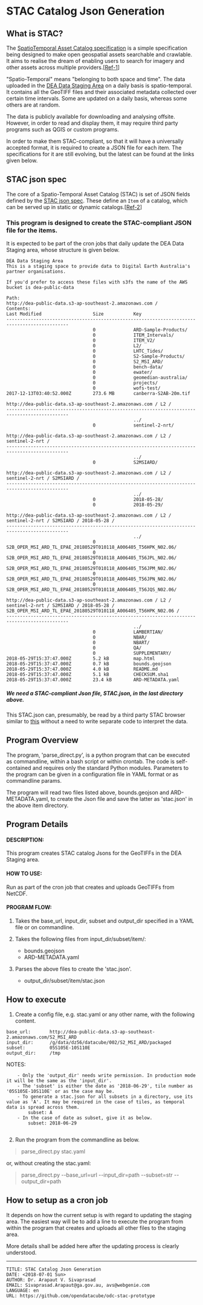 
# STAC Catalog Json Generation


## What is STAC?
The [SpatioTemporal Asset Catalog specification](https://github.com/radiantearth/stac-spec/) is a simple specification being
designed to make open geospatial assets searchable and crawlable. It aims to realise the dream of enabling users to search for imagery and other assets across multiple providers.[[Ref-1](https://gist.github.com/omad/da6f740be0ead467c77c80d66701450f#file-spatio-temporal-access-catalogues-org)]

"Spatio-Temporal" means "belonging to both space and time". The data uploaded in the [DEA Data Staging Area](http://dea-public-data.s3-website-ap-southeast-2.amazonaws.com/) on a daily basis is spatio-temporal. It contains all the GeoTIFF files and their associated metadata collected over certain time intervals. Some are updated on a daily basis, whereas some others are at random.

The data is publicly available for downloading and analysing offsite. However, in order to read and display them, it may require third party programs such as QGIS or custom programs.

In order to make them STAC-compliant, so that it will have a universally accepted format, it is required to create a JSON file for each item. The specifications for it are still evolving, but the latest can be found at the links given below.

## STAC json spec

The core of a Spatio-Temporal Asset Catalog (STAC) is set of JSON fields defined by the [STAC json spec](https://github.com/radiantearth/stac-spec/blob/master/json-spec/json-spec.md). These define an `Item` of a catalog, which can be served up in static or dynamic catalogs.[[Ref-2](https://github.com/radiantearth/stac-spec/tree/master/json-spec)] 


### This program is designed to create the STAC-compliant JSON file for the items.

It is expected to be part of the cron jobs that daily update the DEA Data Staging area, whose structure is given below. 

```
DEA Data Staging Area
This is a staging space to provide data to Digital Earth Australia's partner organisations.

If you'd prefer to access these files with s3fs the name of the AWS bucket is dea-public-data

Path:
http://dea-public-data.s3-ap-southeast-2.amazonaws.com /
Contents:
Last Modified                   Size           Key 
---------------------------------------------------------------------------------------------
                                0              ARD-Sample-Products/
                                0              ITEM_Intervals/
                                0              ITEM_V2/
                                0              L2/
                                0              LHTC_Tides/
                                0              S2-Sample-Products/
                                0              S2_MSI_ARD/
                                0              bench-data/
                                0              ewater/
                                0              geomedian-australia/
                                0              projects/
                                0              wofs-test/
2017-12-13T03:40:52.000Z        273.6 MB       canberra-S2AB-20m.tif

http://dea-public-data.s3-ap-southeast-2.amazonaws.com / L2 /
---------------------------------------------------------------------------------------------
                                               ../
                                0              sentinel-2-nrt/

http://dea-public-data.s3-ap-southeast-2.amazonaws.com / L2 / sentinel-2-nrt /
---------------------------------------------------------------------------------------------
                                               ../
                                0              S2MSIARD/

http://dea-public-data.s3-ap-southeast-2.amazonaws.com / L2 / sentinel-2-nrt / S2MSIARD /
---------------------------------------------------------------------------------------------
                                               ../
                                0              2018-05-28/
                                0              2018-05-29/
                                
http://dea-public-data.s3-ap-southeast-2.amazonaws.com / L2 / sentinel-2-nrt / S2MSIARD / 2018-05-28 /
---------------------------------------------------------------------------------------------
                                               ../
                                0              S2B_OPER_MSI_ARD_TL_EPAE_20180529T010118_A006405_T56HPK_N02.06/
                                0              S2B_OPER_MSI_ARD_TL_EPAE_20180529T010118_A006405_T56JPL_N02.06/
                                0              S2B_OPER_MSI_ARD_TL_EPAE_20180529T010118_A006405_T56JPM_N02.06/
                                0              S2B_OPER_MSI_ARD_TL_EPAE_20180529T010118_A006405_T56JPN_N02.06/
                                0              S2B_OPER_MSI_ARD_TL_EPAE_20180529T010118_A006405_T56JQS_N02.06/

http://dea-public-data.s3-ap-southeast-2.amazonaws.com / L2 / sentinel-2-nrt / S2MSIARD / 2018-05-28 / S2B_OPER_MSI_ARD_TL_EPAE_20180529T010118_A006405_T56HPK_N02.06 /
---------------------------------------------------------------------------------------------
                                               ../
                                0              LAMBERTIAN/
                                0              NBAR/
                                0              NBART/
                                0              QA/
                                0              SUPPLEMENTARY/
2018-05-29T15:37:47.000Z        5.2 kB         map.html
2018-05-29T15:37:47.000Z        0.7 kB         bounds.geojson
2018-05-29T15:37:47.000Z        4.0 kB         README.md
2018-05-29T15:37:47.000Z        5.1 kB         CHECKSUM.sha1
2018-05-29T15:37:47.000Z        23.4 kB        ARD-METADATA.yaml

```
##### We need a STAC-compliant Json file, STAC.json, in the last directory above.

This STAC.json can, presumably, be read by a third party STAC browser similar to [this](http://iserv-stac.netlify.com/item/2014/01/02/IPR201401020901061496N02371W) without a need to write separate code to interpret the data.

## Program Overview
The program, 'parse_direct.py', is a python program that can be executed as commandline, within a bash script or within crontab. The code is self-contained and requires only the standard Python modules. Parameters to the program can be given in a configuration file in YAML format or as commandline params.

The program will read two files listed above, bounds.geojson and ARD-METADATA.yaml, to create the Json file and save the latter as 'stac.json' in the above item directory.

## Program Details

#### DESCRIPTION:
This program creates STAC catalog Jsons for the GeoTIFFs in the DEA Staging area.

#### HOW TO USE:
Run as part of the cron job that creates and uploads GeoTIFFs from NetCDF.

#### PROGRAM FLOW:
1. Takes the base_url, input_dir, subset and output_dir specified in a YAML file or on commandline.

2. Takes the following files from input_dir/subset/item/:
    - bounds.geojson
    - ARD-METADATA.yaml

3. Parses the above files to create the 'stac.json'.
    - output_dir/subset/item/stac.json
    

## How to execute

1. Create a config file, e.g. stac.yaml or any other name, with the following content. 

```
base_url:       http://dea-public-data.s3-ap-southeast-2.amazonaws.com/S2_MSI_ARD
input_dir:      /g/data/dz56/datacube/002/S2_MSI_ARD/packaged
subset:         05S105E-10S110E
output_dir:     /tmp

```
NOTES:
```    
    - Only the 'output_dir' needs write permission. In production mode it will be the same as the 'input_dir'.
    - The 'subset' is either the date as '2018-06-29', tile number as '05S105E-10S110E' or as the case may be.
    - To generate a stac.json for all subsets in a directory, use its value as 'A'. It may be required in the case of tiles, as temporal data is spread across them.
        subset: A
    - In the case of date as subset, give it as below. 
        subset: 2018-06-29
    
```
2. Run the program from the commandline as below.

> parse_direct.py stac.yaml

or, without creating the stac.yaml:

> parse_direct.py --base_url=url --input_dir=path --subset=str --output_dir=path


## How to setup as a cron job

It depends on how the current setup is with regard to updating the staging area. The easiest way will be to add a line to execute the program from within the program that creates and uploads all other files to the staging area. 

More details shall be added here after the updating process is clearly understood.

_____________________________________________________________________________________________________________
```
TITLE: STAC Catalog Json Generation
DATE: <2018-07-01 Sun>
AUTHOR: Dr. Arapaut V. Sivaprasad
EMAIL: Sivaprasad.Arapaut@ga.gov.au, avs@webgenie.com
LANGUAGE: en
URL: https://github.com/opendatacube/odc-stac-prototype
```